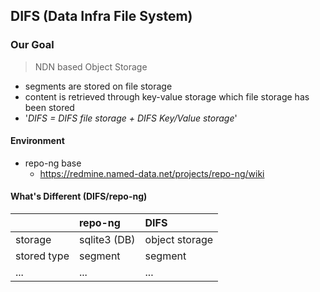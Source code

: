 ## DIFS (Data Infra File System)

### Our Goal

> NDN based Object Storage

- segments are stored on file storage
- content is retrieved through key-value storage which file storage has been stored
- '_DIFS = DIFS file storage + DIFS Key/Value storage_'

#### Environment

- repo-ng base
  - https://redmine.named-data.net/projects/repo-ng/wiki

#### What's Different (DIFS/repo-ng)

|  | repo-ng | DIFS |
|---|:---|:---|
|storage|sqlite3 (DB)|object storage|
|stored type|segment|segment|
|...|...|...|
